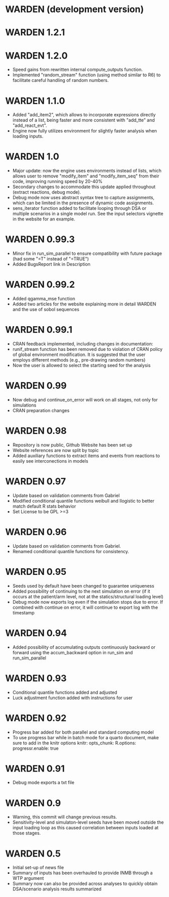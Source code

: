 # WARDEN (development version)

# WARDEN 1.2.1

# WARDEN 1.2.0
* Speed gains from rewritten internal compute_outputs function.
* Implemented "random_stream" function (using method similar to R6) to facilitate careful handling of random numbers.

# WARDEN 1.1.0
* Added "add_item2", which allows to incorporate expressions directly instead of a list, being faster and more consistent with "add_tte" and "add_react_evt".
* Engine now fully utilizes environment for slightly faster analysis when loading inputs.

# WARDEN 1.0
* Major update: now the engine uses environments instead of lists, which allows user to remove "modify_item" and "modify_item_seq" from their code,
improving running speed by 20-40%
* Secondary changes to accommodate this update applied throughout (extract reactions, debug mode).
* Debug mode now uses abstract syntax tree to capture assignments, which can be limited in the presence of dynamic code assignments.
* sens_iterator function added to facilitate looping through DSA or multiple scenarios in a single model run. 
See the input selectors vignette in the website for an example.

# WARDEN 0.99.3
* Minor fix in run_sim_parallel to ensure compatibility with future package (had some "=T" instead of "=TRUE")
* Added BugsReport link in Description

# WARDEN 0.99.2
* Added qgamma_mse function
* Added two articles for the website explaining more in detail WARDEN and the use of sobol sequences

# WARDEN 0.99.1
* CRAN feedback implemented, including changes in documentation:
* runif_stream function has been removed due to violation of CRAN policy of global environment modification.
It is suggested that the user employs different methods (e.g., pre-drawing random numbers)
* Now the user is allowed to select the starting seed for the analysis

# WARDEN 0.99
* Now debug and continue_on_error will work on all stages, not only for simulations
* CRAN preparation changes

# WARDEN 0.98
* Repository is now public, Github Website has been set up
* Website references are now split by topic
* Added auxiliary functions to extract items and events from reactions to easily see interconections in models

# WARDEN 0.97
* Update based on validation comments from Gabriel
* Modified conditional quantile functions weibull and llogistic to better match default R stats behavior
* Set License to be GPL >=3

# WARDEN 0.96
* Update based on validation comments from Gabriel. 
* Renamed conditional quantile functions for consistency.

# WARDEN 0.95
* Seeds used by default have been changed to guarantee uniqueness
* Added possibility of continuing to the next simulation on error (if it occurs at the patient/arm level, not at the statics/structural loading level)
* Debug mode now exports log even if the simulation stops due to error. If combined with continue on error, it will continue
to export log with the timestamp

# WARDEN 0.94
* Added possibility of accumulating outputs continuously backward or forward using the accum_backward option in run_sim and run_sim_parallel

# WARDEN 0.93
* Conditional quantile functions added and adjusted
* Luck adjustment function added with instructions for user

# WARDEN 0.92
* Progress bar added for both parallel and standard computing model
* To use progress bar while in batch mode for a quarto document, make sure to add in the knitr options 
knitr:
  opts_chunk:
    R.options:
      progressr.enable: true

# WARDEN 0.91
* Debug mode exports a txt file

# WARDEN 0.9
* Warning, this commit will change previous results. 
* Sensitivity-level and simulaton-level seeds have been moved outside the input loading loop as this caused correlation between inputs loaded at those stages. 

# WARDEN 0.5

* Initial set-up of news file
* Summary of inputs has been overhauled to provide INMB through a WTP argument
* Summary now can also be provided across analyses to quickly obtain DSA/scenario analysis results summarized
